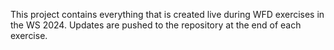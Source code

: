 This project contains everything that is created live during WFD exercises in the WS 2024. Updates are pushed to the repository at the end of each exercise.
